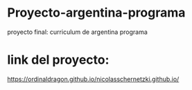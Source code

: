 # Proyecto-argentina-programa
proyecto final: curriculum de argentina programa
# link del proyecto:
https://ordinaldragon.github.io/nicolasschernetzki.github.io/
